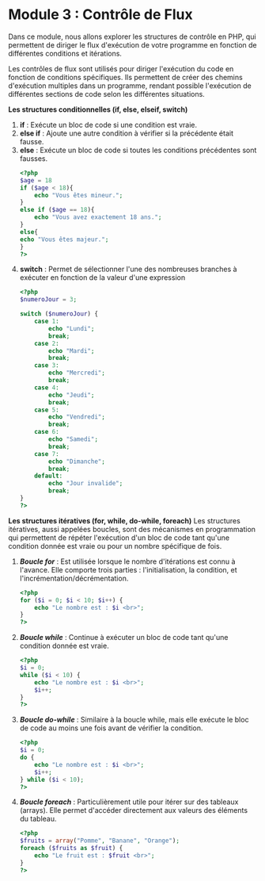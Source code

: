 # Module 3 : Contrôle de Flux
Dans ce module, nous allons explorer les structures de contrôle en PHP, qui permettent de diriger le flux d'exécution de votre programme en fonction de différentes conditions et itérations.

Les contrôles de flux sont utilisés pour diriger l'exécution du code en fonction de conditions spécifiques. Ils permettent de créer des chemins d'exécution multiples dans un programme, rendant possible l'exécution de différentes sections de code selon les différentes situations.

**Les structures conditionnelles (if, else, elseif, switch)**
1) **if** : Exécute un bloc de code si une condition est vraie.
2) **else if** : Ajoute une autre condition à vérifier si la précédente était fausse.
3) **else** : Exécute un bloc de code si toutes les conditions précédentes sont fausses.
    ```php
    <?php
    $age = 18
    if ($age < 18){
        echo "Vous êtes mineur.";
    }
    else if ($age == 18){
        echo "Vous avez exactement 18 ans.";
    }
    else{
    echo "Vous êtes majeur.";
    }
    ?>
    ```
4) **switch** : Permet de sélectionner l'une des nombreuses branches à exécuter en fonction de la valeur d'une expression
    ```php
    <?php
    $numeroJour = 3;

    switch ($numeroJour) {
        case 1:
            echo "Lundi";
            break;
        case 2:
            echo "Mardi";
            break;
        case 3:
            echo "Mercredi";
            break;
        case 4:
            echo "Jeudi";
            break;
        case 5:
            echo "Vendredi";
            break;
        case 6:
            echo "Samedi";
            break;
        case 7:
            echo "Dimanche";
            break;
        default:
            echo "Jour invalide";
            break;
    }
    ?>
    ```
**Les structures itératives (for, while, do-while, foreach)**
Les structures itératives, aussi appelées boucles, sont des mécanismes en programmation qui permettent de répéter l'exécution d'un bloc de code tant qu'une condition donnée est vraie ou pour un nombre spécifique de fois.
1) ***Boucle for*** : Est utilisée lorsque le nombre d'itérations est connu à l'avance. Elle comporte trois parties : l'initialisation, la condition, et l'incrémentation/décrémentation.
    ```php
    <?php
    for ($i = 0; $i < 10; $i++) {
        echo "Le nombre est : $i <br>";
    }
    ?>
    ```
2) ***Boucle while*** : Continue à exécuter un bloc de code tant qu'une condition donnée est vraie.
    ```php
    <?php
    $i = 0;
    while ($i < 10) {
        echo "Le nombre est : $i <br>";
        $i++;
    }
    ?>
    ```
3) ***Boucle do-while*** : Similaire à la boucle while, mais elle exécute le bloc de code au moins une fois avant de vérifier la condition.
    ```php
    <?php
    $i = 0;
    do {
        echo "Le nombre est : $i <br>";
        $i++;
    } while ($i < 10);
    ?>
    ```
4) ***Boucle foreach*** : Particulièrement utile pour itérer sur des tableaux (arrays). Elle permet d'accéder directement aux valeurs des éléments du tableau.
    ```php
    <?php
    $fruits = array("Pomme", "Banane", "Orange");
    foreach ($fruits as $fruit) {
        echo "Le fruit est : $fruit <br>";
    }
    ?>
    ```

